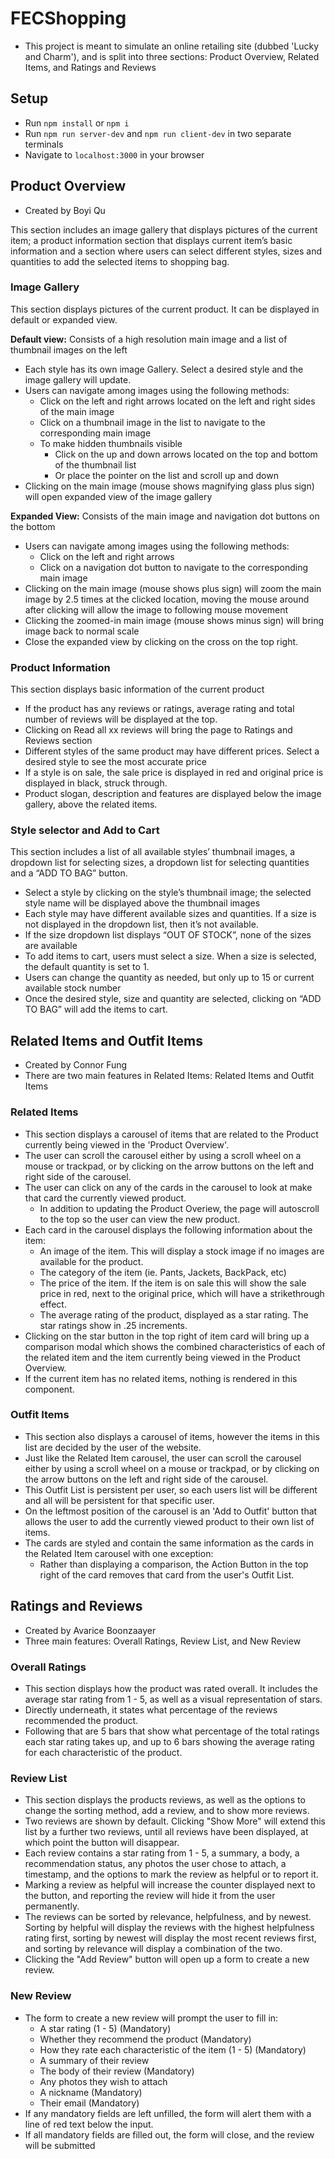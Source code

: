 # FECShopping
 - This project is meant to simulate an online retailing site (dubbed 'Lucky and Charm'), and is split into three sections: Product Overview, Related Items, and Ratings and Reviews

## Setup
 - Run `npm install` or `npm i`
 - Run `npm run server-dev` and `npm run client-dev` in two separate terminals
 - Navigate to `localhost:3000` in your browser

## Product Overview

- Created by Boyi Qu

This section includes an image gallery that displays pictures of the current item; a product information section that displays current item’s basic information and a section where users can select different styles, sizes and quantities to add the selected items to shopping bag.

### Image Gallery

This section displays pictures of the current product. It can be displayed in default or expanded view.

**Default view:** Consists of a high resolution main image and a list of thumbnail images on the left

- Each style has its own image Gallery. Select a desired style and the image gallery will update.
- Users can navigate among images using the following methods:
    - Click on the left and right arrows located on the left and right sides of the main image
    - Click on a thumbnail image in the list to navigate to the corresponding main image
    - To make hidden thumbnails visible
        - Click on the up and down arrows located on the top and bottom of the thumbnail list
        - Or place the pointer on the list and scroll up and down
- Clicking on the main image (mouse shows magnifying glass plus sign) will open expanded view of the image gallery

**Expanded View:** Consists of the main image and navigation dot buttons on the bottom

- Users can navigate among images using the following methods:
    - Click on the left and right arrows
    - Click on a navigation dot button to navigate to the corresponding main image
- Clicking on the main image (mouse shows plus sign) will zoom the main image by 2.5 times at the clicked location, moving the mouse around after clicking will allow the image to following mouse movement
- Clicking the zoomed-in main image (mouse shows minus sign) will bring image back to normal scale
- Close the expanded view by clicking on the cross on the top right.

### Product Information

This section displays basic information of the current product

- If the product has any reviews or ratings, average rating and total number of reviews will be displayed at the top.
- Clicking on Read all xx reviews will bring the page to Ratings and Reviews section
- Different styles of the same product may have different prices. Select a desired style to see the most accurate price
- If a style is on sale, the sale price is displayed in red and original price is displayed in black, struck through.
- Product slogan, description and features are displayed below the image gallery, above the related items.

### Style selector and Add to Cart

This section includes a list of all available styles’ thumbnail images, a dropdown list for selecting sizes, a dropdown list for selecting quantities and a “ADD TO BAG” button.

- Select a style by clicking on the style’s thumbnail image; the selected style name will be displayed above the thumbnail images
- Each style may have different available sizes and quantities. If a size is not displayed in the dropdown list, then it’s not available.
- If the size dropdown list displays “OUT OF STOCK”, none of the sizes are available
- To add items to cart, users must select a size. When a size is selected, the default quantity is set to 1.
- Users can change the quantity as needed, but only up to 15 or current available stock number
- Once the desired style, size and quantity are selected, clicking on “ADD TO BAG” will add the items to cart.

## Related Items and Outfit Items
 - Created by Connor Fung
 - There are two main features in Related Items: Related Items and Outfit Items

 ### Related Items
 - This section displays a carousel of items that are related to the Product currently being viewed in the 'Product Overview'.
 - The user can scroll the carousel either by using a scroll wheel on a mouse or trackpad, or by clicking on the arrow buttons on the left and right side of the carousel.
 - The user can click on any of the cards in the carousel to look at make that card the currently viewed product.
   - In addition to updating the Product Overiew, the page will autoscroll to the top so the user can view the new product.
 - Each card in the carousel displays the following information about the item:
   - An image of the item. This will display a stock image if no images are available for the product.
   - The category of the item (ie. Pants, Jackets, BackPack, etc)
   - The price of the item. If the item is on sale this will show the sale price in red, next to the original price, which will have a strikethrough effect.
   - The average rating of the product, displayed as a star rating. The star ratings show in .25 increments.
 - Clicking on the star button in the top right of item card will bring up a comparison modal which shows the combined characteristics of each of the related item and the item currently being viewed in the Product Overview.
 - If the current item has no related items, nothing is rendered in this component.

 ### Outfit Items
 - This section also displays a carousel of items, however the items in this list are decided by the user of the website.
 - Just like the Related Item carousel, the user can scroll the carousel either by using a scroll wheel on a mouse or trackpad, or by clicking on the arrow buttons on the left and right side of the carousel.
 - This Outfit List is persistent per user, so each users list will be different and all will be persistent for that specific user.
 - On the leftmost position of the carousel is an 'Add to Outfit' button that allows the user to add the currently viewed product to their own list of items.
 - The cards are styled and contain the same information as the cards in the Related Item carousel with one exception:
   - Rather than displaying a comparison, the Action Button in the top right of the card removes that card from the user's Outfit List.

## Ratings and Reviews
 - Created by Avarice Boonzaayer
 - Three main features: Overall Ratings, Review List, and New Review

### Overall Ratings
 - This section displays how the product was rated overall. It includes the average star rating from 1 - 5, as well as a visual representation of stars.
 - Directly underneath, it states what percentage of the reviews recommended the product.
 - Following that are 5 bars that show what percentage of the total ratings each star rating takes up, and up to 6 bars showing the average rating for each characteristic of the product.

### Review List
 - This section displays the products reviews, as well as the options to change the sorting method, add a review, and to show more reviews.
 - Two reviews are shown by default. Clicking "Show More" will extend this list by a further two reviews, until all reviews have been displayed, at which point the button will disappear.
 - Each review contains a star rating from 1 - 5, a summary, a body, a recommendation status, any photos the user chose to attach, a timestamp, and the options to mark the review as helpful or to report it.
 - Marking a review as helpful will increase the counter displayed next to the button, and reporting the review will hide it from the user permanently.
 - The reviews can be sorted by relevance, helpfulness, and by newest. Sorting by helpful will display the reviews with the highest helpfulness rating first, sorting by newest will display the most recent reviews first, and sorting by relevance will display a combination of the two.
 - Clicking the "Add Review" button will open up a form to create a new review.

### New Review
 - The form to create a new review will prompt the user to fill in:
   - A star rating (1 - 5) (Mandatory)
   - Whether they recommend the product (Mandatory)
   - How they rate each characteristic of the item (1 - 5) (Mandatory)
   - A summary of their review
   - The body of their review (Mandatory)
   - Any photos they wish to attach
   - A nickname (Mandatory)
   - Their email (Mandatory)
 - If any mandatory fields are left unfilled, the form will alert them with a line of red text below the input.
 - If all mandatory fields are filled out, the form will close, and the review will be submitted
